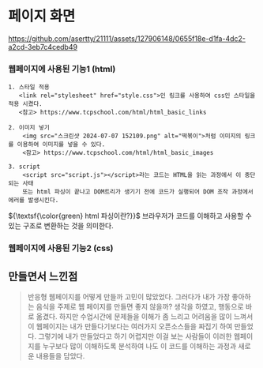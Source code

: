 # 페이지 화면

https://github.com/asertty/21111/assets/127906148/0655f18e-d1fa-4dc2-a2cd-3eb7c4cedb49

### 웹페이지에 사용된 기능1 (html)
    1. 스타일 적용
       <link rel="stylesheet" href="style.css">인 링크를 사용하여 css인 스타일을 적용 시켰다.
       <참고> https://www.tcpschool.com/html/html_basic_links
       
    2. 이미지 넣기
        <img src="스크린샷 2024-07-07 152109.png" alt="떡볶이">처럼 이미지의 링크를 이용하여 이미지를 넣을 수 있다.
        <참고> https://www.tcpschool.com/html/html_basic_images
        
    3. script
        <script src="script.js"></script>라는 코드는 HTML을 읽는 과정에서 이 중단되는 사태
        또는 html 파싱이 끝나고 DOM트리가 생기기 전에 코드가 실행되어 DOM 조작 과정에서 에러를 발생시킨다.
${\textsf{\color{green} html 파싱이란?}}$ 브라우저가 코드를 이해하고 사용할 수 있는 구조로 변환하는 것을 의미한다.

### 웹페이지에 사용된 기능2 (css)
    

## 만들면서 느낀점 
> 반응형 웹페이지를 어떻게 만들까 고민이 많았었다. 
    그러다가 내가 가장 좋아하는 음식을 주제로 웹 페이지를 만들면 좋지 않을까? 생각을 하였고,
    행동으로 바로 옮겼다. 하지만 수업시간에 문제들을 이해가 좀 느리고 어려움을 많이 느껴서
    이 웹페이지는 내가 만들다기보다는 여러가지 오픈소스들을 짜집기 하여 만들었다.
    그렇기에 내가 만들었다고 하기 어렵지만 이걸 보는 사람들이 이러한 웹페이지를 누구보다
    많이 이해하도록 분석하여 나도 이 코드를 이해하는 과정과 새로운 내용들을 담았다.
    
